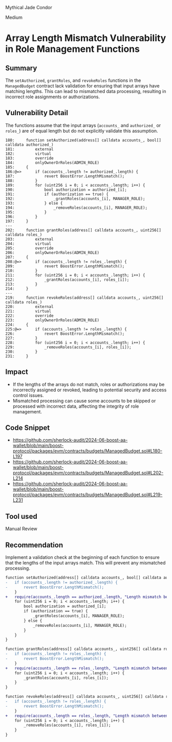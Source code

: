 Mythical Jade Condor

Medium

# Array Length Mismatch Vulnerability in Role Management Functions

## Summary
The `setAuthorized`, `grantRoles`, and `revokeRoles` functions in the `ManagedBudget` contract lack validation for ensuring that input arrays have matching lengths. This can lead to mismatched data processing, resulting in incorrect role assignments or authorizations.

## Vulnerability Detail
The functions assume that the input arrays (`accounts_` and `authorized_` or `roles_`) are of equal length but do not explicitly validate this assumption.
```solidity
180:     function setAuthorized(address[] calldata accounts_, bool[] calldata authorized_)
181:         external
182:         virtual
183:         override
184:         onlyOwnerOrRoles(ADMIN_ROLE)
185:     {
186:@=>      if (accounts_.length != authorized_.length) {
187:             revert BoostError.LengthMismatch();
188:         }
189:         for (uint256 i = 0; i < accounts_.length; i++) {
190:             bool authorization = authorized_[i];
191:             if (authorization == true) {
192:                 _grantRoles(accounts_[i], MANAGER_ROLE);
193:             } else {
194:                 _removeRoles(accounts_[i], MANAGER_ROLE);
195:             }
196:         }
197:     }
---
202:     function grantRoles(address[] calldata accounts_, uint256[] calldata roles_)
203:         external
204:         virtual
205:         override
206:         onlyOwnerOrRoles(ADMIN_ROLE)
207:     {
208:@=>      if (accounts_.length != roles_.length) {
209:             revert BoostError.LengthMismatch();
210:         }
211:         for (uint256 i = 0; i < accounts_.length; i++) {
212:             _grantRoles(accounts_[i], roles_[i]);
213:         }
214:     }
---
219:     function revokeRoles(address[] calldata accounts_, uint256[] calldata roles_)
220:         external
221:         virtual
222:         override
223:         onlyOwnerOrRoles(ADMIN_ROLE)
224:     {
225:@=>      if (accounts_.length != roles_.length) {
226:             revert BoostError.LengthMismatch();
227:         }
228:         for (uint256 i = 0; i < accounts_.length; i++) {
229:             _removeRoles(accounts_[i], roles_[i]);
230:         }
231:     }
```

## Impact
- If the lengths of the arrays do not match, roles or authorizations may be incorrectly assigned or revoked, leading to potential security and access control issues.
- Mismatched processing can cause some accounts to be skipped or processed with incorrect data, affecting the integrity of role management.

## Code Snippet
- https://github.com/sherlock-audit/2024-06-boost-aa-wallet/blob/main/boost-protocol/packages/evm/contracts/budgets/ManagedBudget.sol#L180-L197
- https://github.com/sherlock-audit/2024-06-boost-aa-wallet/blob/main/boost-protocol/packages/evm/contracts/budgets/ManagedBudget.sol#L202-L214
- https://github.com/sherlock-audit/2024-06-boost-aa-wallet/blob/main/boost-protocol/packages/evm/contracts/budgets/ManagedBudget.sol#L219-L231

## Tool used

Manual Review

## Recommendation
Implement a validation check at the beginning of each function to ensure that the lengths of the input arrays match. This will prevent any mismatched processing.
```diff
function setAuthorized(address[] calldata accounts_, bool[] calldata authorized_) external virtual override onlyOwnerOrRoles(ADMIN_ROLE) {
-   if (accounts_.length != authorized_.length) {
-       revert BoostError.LengthMismatch();
    }
+   require(accounts_.length == authorized_.length, "Length mismatch between accounts and authorization flags");
    for (uint256 i = 0; i < accounts_.length; i++) {
        bool authorization = authorized_[i];
        if (authorization == true) {
            _grantRoles(accounts_[i], MANAGER_ROLE);
        } else {
            _removeRoles(accounts_[i], MANAGER_ROLE);
        }
    }
}

function grantRoles(address[] calldata accounts_, uint256[] calldata roles_) external virtual override onlyOwnerOrRoles(ADMIN_ROLE) {
-   if (accounts_.length != roles_.length) {
-       revert BoostError.LengthMismatch();
    }
+   require(accounts_.length == roles_.length, "Length mismatch between accounts and roles");
    for (uint256 i = 0; i < accounts_.length; i++) {
        _grantRoles(accounts_[i], roles_[i]);
    }
}

function revokeRoles(address[] calldata accounts_, uint256[] calldata roles_) external virtual override onlyOwnerOrRoles(ADMIN_ROLE) {
-   if (accounts_.length != roles_.length) {
-       revert BoostError.LengthMismatch();
    }
+   require(accounts_.length == roles_.length, "Length mismatch between accounts and roles");
    for (uint256 i = 0; i < accounts_.length; i++) {
        _removeRoles(accounts_[i], roles_[i]);
    }
}
```